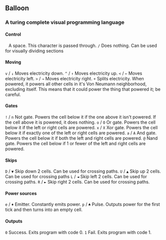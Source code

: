 ## Balloon
### A turing complete visual programming language
#### Control
` ` A space. This character is passed through.
`/` Does nothing. Can be used for visually dividing sections
#### Moving
`v` / `↓` Moves electricity down.
`^` / `↑` Moves electricity up.
`<` / `←` Moves electricity left.
`>` / `→` Moves electricity right.
`+`       Splits electricity. When powered, it powers all other cells in it's Von Neumann neighborhood, excluding itself. This means that it could power the thing that powered it; be careful.
#### Gates
`!` / `n` Not gate. Powers the cell below it if the one above it isn't powered. If the cell above it is powered, it does nothing.
`o` / `O` Or gate. Powers the cell below it if the left or right cells are powered.
`x` / `X` Xor gate. Powers the cell below it if exactly one of the left or right cells are powered.
`a` / `A` And gate. Powers the cell below it if both the left and right cells are powered.
`@`       Nand gate. Powers the cell below if 1 or fewer of the left and right cells are powered.
#### Skips
`D` / `▼` Skip down 2 cells. Can be used for crossing paths.
`U` / `▲` Skip up 2 cells. Can be used for crossing paths
`L` / `◄` Skip left 2 cells. Can be used for crossing paths.
`R` / `►` Skip right 2 cells. Can be used for crossing paths.
#### Power sources
`e` / `♦` Emitter. Constantly emits power.
`p` / `♣` Pulse. Outputs power for the first tick and then turns into an empty cell.
#### Outputs
`0`       Success. Exits program with code 0.
`1`       Fail. Exits program with code 1.
